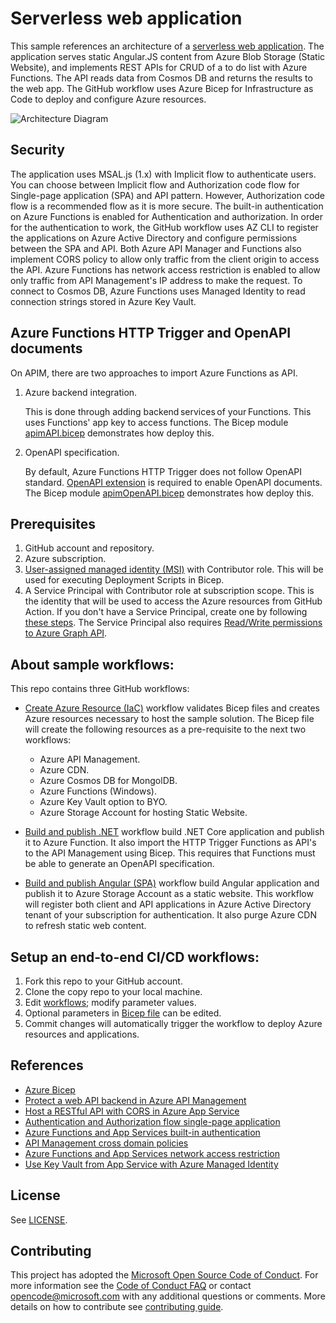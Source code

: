 # Serverless web application

This sample references an architecture of a [serverless web application](https://docs.microsoft.com/en-us/azure/architecture/reference-architectures/serverless/web-app). The application serves static Angular.JS content from Azure Blob Storage (Static Website), and implements REST APIs for CRUD of a to do list with Azure Functions. The API reads data from Cosmos DB and returns the results to the web app. The GitHub workflow uses Azure Bicep for Infrastructure as Code to deploy and configure Azure resources.

![Architecture Diagram](./media/serverless-web-app.png)

## Security

The application uses MSAL.js (1.x) with Implicit flow to authenticate users. You can choose between Implicit flow and Authorization code flow for Single-page application (SPA) and API pattern. However, Authorization code flow is a recommended flow as it is more secure. The built-in authentication on Azure Functions is enabled for Authentication and authorization. In order for the authentication to work, the GitHub workflow uses AZ CLI to register the applications on Azure Active Directory and configure permissions between the SPA and API. Both Azure API Manager and Functions also implement CORS policy to allow only traffic from the client origin to access the API. Azure Functions has network access restriction is enabled to allow only traffic from API Management's IP address to make the request. To connect to Cosmos DB, Azure Functions uses Managed Identity to read connection strings stored in Azure Key Vault.

## Azure Functions HTTP Trigger and OpenAPI documents

On APIM, there are two approaches to import Azure Functions as API.

1. Azure backend integration.

    This is done through adding backend services of your Functions. This uses Functions' app key to access functions. The Bicep module [apimAPI.bicep](./deploy/modules/apimAPI.bicep) demonstrates how deploy this.

1. OpenAPI specification.

    By default, Azure Functions HTTP Trigger does not follow OpenAPI standard. [OpenAPI extension](https://github.com/Azure/azure-functions-openapi-extension/blob/main/docs/.enable-open-api-endpoints-in-proc.md) is required to enable OpenAPI documents. The Bicep module [apimOpenAPI.bicep](./deploy/modules/apimOpenAPI.bicep) demonstrates how deploy this.

## Prerequisites

1. GitHub account and repository.
1. Azure subscription.
1. [User-assigned managed identity (MSI)](https://docs.microsoft.com/en-us/azure/active-directory/managed-identities-azure-resources/how-manage-user-assigned-managed-identities?pivots=identity-mi-methods-azp#create-a-user-assigned-managed-identity) with Contributor role. This will be used for executing Deployment Scripts in Bicep.
1. A Service Principal with Contributor role at subscription scope. This is the identity that will be used to access the Azure resources from GitHub Action. If you don't have a Service Principal, create one by following [these steps](https://docs.microsoft.com/en-us/azure/developer/github/connect-from-azure). The Service Principal also requires [Read/Write permissions to Azure Graph API](https://docs.microsoft.com/en-us/graph/notifications-integration-app-registration#api-permissions).

## About sample workflows:

This repo contains three GitHub workflows:

* [Create Azure Resource (IaC)](.github/workflows/azure-infra-cicd.yml) workflow validates Bicep files and creates Azure resources necessary to host the sample solution. The Bicep file will create the following resources as a pre-requisite to the next two workflows:

    - Azure API Management.
    - Azure CDN.
    - Azure Cosmos DB for MongolDB.
    - Azure Functions (Windows).
    - Azure Key Vault option to BYO.
    - Azure Storage Account for hosting Static Website.

* [Build and publish .NET](.github/workflows/functions-api-cicd.yml) workflow build .NET Core application and publish it to Azure Function. It also import the HTTP Trigger Functions as API's to the API Management using Bicep. This requires that Functions must be able to generate an OpenAPI specification.

* [Build and publish Angular (SPA)](.github/workflows/spa-cicd.yml) workflow build Angular application and publish it to Azure Storage Account as a static website. This workflow will register both client and API applications in Azure Active Directory tenant of your subscription for authentication. It also purge Azure CDN to refresh static web content.

## Setup an end-to-end CI/CD workflows:

1. Fork this repo to your GitHub account.
1. Clone the copy repo to your local machine.
1. Edit [workflows](./.github/workflows/); modify parameter values.
1. Optional parameters in [Bicep file](./deploy/main.bicep) can be edited.
1. Commit changes will automatically trigger the workflow to deploy Azure resources and applications.

## References

* [Azure Bicep](https://docs.microsoft.com/en-us/azure/azure-resource-manager/bicep/overview)
* [Protect a web API backend in Azure API Management](https://docs.microsoft.com/en-us/azure/api-management/api-management-howto-protect-backend-with-aad)
* [Host a RESTful API with CORS in Azure App Service](https://docs.microsoft.com/en-us/azure/app-service/app-service-web-tutorial-rest-api)
* [Authentication and Authorization flow single-page application](https://docs.microsoft.com/en-us/azure/active-directory/develop/scenario-spa-overview)
* [Azure Functions and App Services built-in authentication](https://docs.microsoft.com/en-us/azure/app-service/overview-authentication-authorization)
* [API Management cross domain policies](https://docs.microsoft.com/en-us/azure/api-management/api-management-cross-domain-policies#AllowCrossDomainCalls)
* [Azure Functions and App Services network access restriction](https://docs.microsoft.com/en-us/azure/app-service/networking-features#access-restrictions)
* [Use Key Vault from App Service with Azure Managed Identity](https://docs.microsoft.com/en-us/samples/azure-samples/app-service-msi-keyvault-dotnet/keyvault-msi-appservice-sample/)

## License

See [LICENSE](./LICENSE.md).

## Contributing

This project has adopted the [Microsoft Open Source Code of Conduct](https://opensource.microsoft.com/codeofconduct/). For more information see the [Code of Conduct FAQ](https://opensource.microsoft.com/codeofconduct/faq/) or contact [opencode@microsoft.com](mailto:opencode@microsoft.com) with any additional questions or comments. More details on how to contribute see [contributing guide](./CONTRIBUTING.md).
